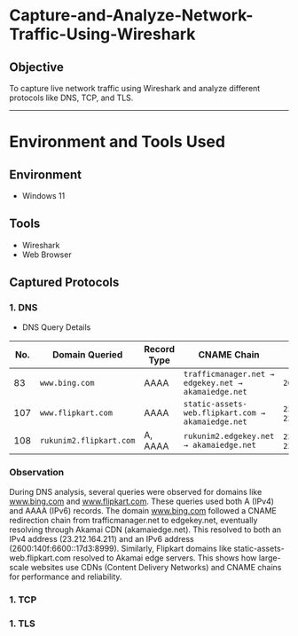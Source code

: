# Capture-and-Analyze-Network-Traffic-Using-Wireshark
## Objective
To capture live network traffic using Wireshark and analyze different protocols like DNS, TCP, and TLS.

---

# Environment and Tools Used
## Environment
- Windows 11
## Tools
- Wireshark
- Web Browser

## Captured Protocols
### 1. DNS
- DNS Query Details <br>


| **No.** | **Domain Queried**      | **Record Type** | **CNAME Chain**                                     | **Resolved IP**                    |
| ------- | ----------------------- | --------------- | --------------------------------------------------- | ---------------------------------- |
| 83      | `www.bing.com`          | AAAA            | `trafficmanager.net → edgekey.net → akamaiedge.net` | `2600:140f:6600::17d3:8999`        |
| 107      | `www.flipkart.com`      | AAAA            | `static-assets-web.flipkart.com → akamaiedge.net`   | `23.211.137.152`, `23.211.137.162` |
| 108    | `rukunim2.flipkart.com` | A, AAAA         | `rukunim2.edgekey.net → akamaiedge.net`             | `23.57.76.145`, `23.57.76.146`     |

  
### Observation<br> 
During DNS analysis, several queries were observed for domains like www.bing.com and www.flipkart.com. These queries used both A (IPv4) and AAAA (IPv6) records. The domain www.bing.com followed a CNAME redirection chain from trafficmanager.net to edgekey.net, eventually resolving through Akamai CDN (akamaiedge.net). This resolved to both an IPv4 address (23.212.164.211) and an IPv6 address (2600:140f:6600::17d3:8999). Similarly, Flipkart domains like static-assets-web.flipkart.com resolved to Akamai edge servers. This shows how large-scale websites use CDNs (Content Delivery Networks) and CNAME chains for performance and reliability.




### 1. TCP
### 1. TLS
